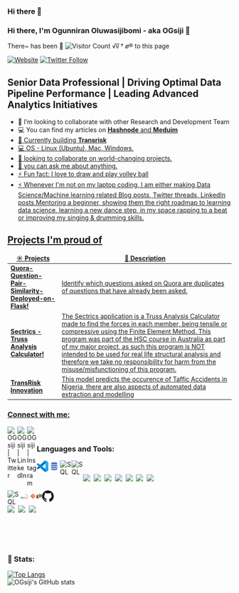 ### Hi there 👋
### Hi there, I'm Ogunniran Oluwasijibomi - aka OGsiji 👋
There~ has been 👋 ![Visitor Count](https://profile-counter.glitch.me/allaye/count.svg) √î$î†ø®$ to this page

[![Website](https://img.shields.io/website?label=OGsiji.com&style=for-the-badge&url=https%3A%2F%2FOGsiji.com)](https://www.linkedin.com/in/ogunniransijibomi/)
[![Twitter Follow](https://img.shields.io/twitter/follow/OGsiji?color=1DA1F2&logo=twitter&style=for-the-badge)](https://twitter.com/intent/follow?original_referer=https%3A%2F%2Fgithub.com%2FOGsiji&screen_name=OGsiji)

## Senior Data Professional | Driving Optimal Data Pipeline Performance | Leading Advanced Analytics Initiatives


- 👯 I’m looking to collaborate with other Research and Development Team
-  💻 You can find my articles on <a href="https://ogsiji.hashnode.dev/"><b>Hashnode</b> and <a href="https://medium.com/@ogunniransiji"><b>Meduim</b>
- 🥅 Currently building <a href="https://www.transrisk.io/"><b>Transrisk</b>
- 💻 OS - Linux (Ubuntu), Mac, Windows. 
- 👯 looking to collaborate on world-changing projects.
- 💬 you can ask me about anything.
- ⚡ Fun fact: I love to draw and play volley ball
- ⚡ Whenever I'm not on my laptop coding, I am either making Data Science/Machine learning related Blog posts, Twitter threads, LinkedIn posts,Mentoring a beginner, showing them the right roadmap to learning data science, learning a new dance step, in my space rapping to a beat or improving my singing & drumming skills.

<h2>Projects I'm proud of</h2>
<table>
  <thead align="center">
    <tr border: none;>
      <td><b>☀️ Projects</b></td>
      <td><b>💬 Description</b></td>
    </tr>
  </thead>
  <tbody>
     <tr>
      <tr>
      <td><a href="https://github.com/OGsiji/Quora-Question-Pair-Similarity-Deployed-on-Flask"><b>Quora-Question-Pair-Similarity-Deployed-on-Flask!</b></a></td>
      <td> Identify which questions asked on Quora are duplicates of questions that have already been asked.</td>
    </tr>
    </tr>
      <td><a href="https://github.com/ShaanCoding/Sectrics"><b>Sectrics - Truss Analysis Calculator!</b></a></td>
      <td>The Sectrics application is a Truss Analysis Calculator made to find the forces in each member, being tensile or compressive using the Finite Element Method. This program was part of the HSC course in Australia as part of my major project, as such this program is NOT intended to be used for real life structural analysis and therefore we take no responsibility for harm from the misuse/misfunctioning of this program.</td>
    </tr>
    <tr>
    <tr>
      <td><a href="https://github.com/OGsiji/Transrisk-Innovation"><b>TransRisk Innovation</b></a></td>
      <td>This model predicts the occurence of Taffic Accidents in Nigeria, there are also aspects of automated data extraction and modelling</td>
    </tr>
  </tbody>
</table>




### Connect with me:


[<img align="left" alt="OGsiji | Twitter" width="22px" src="https://cdn.jsdelivr.net/npm/simple-icons@v3/icons/twitter.svg" />][twitter]
[<img align="left" alt="OGsiji | LinkedIn" width="22px" src="https://cdn.jsdelivr.net/npm/simple-icons@v3/icons/linkedin.svg" />][linkedin]
[<img align="left" alt="OGsiji | Instagram" width="22px" src="https://cdn.jsdelivr.net/npm/simple-icons@v3/icons/instagram.svg" />][instagram]

<br />

### Languages and Tools:

<img align="left" alt="Visual Studio Code" width="26px" src="https://raw.githubusercontent.com/github/explore/80688e429a7d4ef2fca1e82350fe8e3517d3494d/topics/visual-studio-code/visual-studio-code.png" /> &nbsp;
<img align="left" alt="SQL" width="26px" src="https://raw.githubusercontent.com/github/explore/80688e429a7d4ef2fca1e82350fe8e3517d3494d/topics/sql/sql.png" /> &nbsp;
<img align="left" alt="SQL" width="26px" src="https://miro.medium.com/max/449/1*Bh_B98GcAHTzYq21D79GLg.png" /> &nbsp;
<img align="left" alt="SQL" width="26px" src="https://banner2.cleanpng.com/20180412/kye/kisspng-python-programming-language-computer-programming-language-5acfdc3636bac7.8891188615235717662242.jpg" /> &nbsp;

<img src="https://img.shields.io/badge/Python-3776AB?style=flate&logo=python&logoColor=white" />&nbsp;
<img src="https://img.shields.io/badge/JavaScript-323330?style=flat&logo=javascript&logoColor=F7DF1E" />&nbsp;
<img src="https://img.shields.io/badge/scikit_learn-F7931E?style=flat&logo=scikit-learn&logoColor=white" />&nbsp;
<img src="https://img.shields.io/badge/Pandas-2C2D72?style=flat&logo=pandas&logoColor=white" />&nbsp;
<img src="https://img.shields.io/badge/Jupyter-F37626.svg?&style=flat&logo=Jupyter&logoColor=white" />&nbsp;
<img src="https://img.shields.io/badge/DJANGO-REST-ff1709?style=flat&logo=django&logoColor=white&color=ff1709&labelColor=gray" />&nbsp;
<img src="https://img.shields.io/badge/AWS-ff1709?style=flat&logo=amazonaws&logoColor=white" />&nbsp;
<br/><br/>
<img align="left" alt="SQL" width="26px" src="https://repository-images.githubusercontent.com/155220641/a16c4880-a501-11ea-9e8f-646cf611702e" />&nbsp;
<img align="left" alt="MySQL" width="26px" src="https://raw.githubusercontent.com/github/explore/80688e429a7d4ef2fca1e82350fe8e3517d3494d/topics/mysql/mysql.png" />&nbsp;
<img align="left" alt="Git" width="26px" src="https://raw.githubusercontent.com/github/explore/80688e429a7d4ef2fca1e82350fe8e3517d3494d/topics/git/git.png" />&nbsp;
<img align="left" alt="GitHub" width="26px" src="https://raw.githubusercontent.com/github/explore/78df643247d429f6cc873026c0622819ad797942/topics/github/github.png" />&nbsp;
<br/><br/>
<img src="https://img.shields.io/badge/Slack-4A154B?style=flat&logo=slack&logoColor=white" />&nbsp;
<img src="https://img.shields.io/badge/Zoom-2D8CFF?style=flat&logo=zoom&logoColor=white" />&nbsp;
<img src="https://img.shields.io/badge/Google%20Meet-32A350?style=flat&logo=google-meet&logoColor=white" />&nbsp;
<br/><br/>
<br/><br/><br/>



### 💪 Stats: 
[![Top Langs](https://github-readme-stats.vercel.app/api/top-langs/?username=OGsiji&layout=compact&theme=dark)](https://github.com/OGsiji/github-readme-stats)\
![OGsiji's GitHub stats](https://github-readme-stats.vercel.app/api?username=OGsiji&theme=dark&show_icons=true)


[Twitter]: https://twitter.com/OGsiji
[Instagram]: https://instagram.com//OGsiji
[Facebook]: https://facebook.com/OGsiji
[LinkedIn]: https://www.linkedin.com/in/ogunniransijibomi

